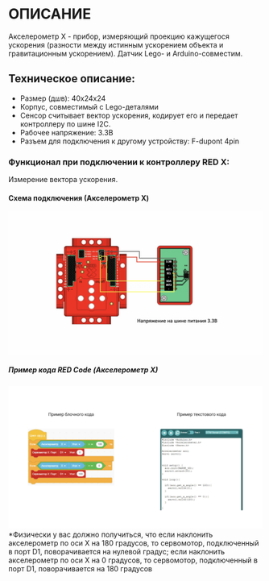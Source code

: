 # ОПИСАНИЕ
Акселерометр Х - прибор, измеряющий проекцию кажущегося ускорения (разности между истинным ускорением объекта и гравитационным ускорением). Датчик Lego- и Arduino-совместим.
## Техническое описание:
- Размер (д*ш*в): 40x24x24 
- Корпус, совместимый с Lego-деталями
- Сенсор считывает вектор ускорения, кодирует его и передает контроллеру по шине I2C.
- Рабочее напряжение: 3.3В
- Разъем для подключения к другому устройству: F-dupont 4pin
### Функционал при подключении к контроллеру RED X:
Измерение вектора ускорения.
#### Схема подключения (Акселерометр X)
![](/public/images/docs/sensors/accelerometr1.jpeg)
##### Пример кода RED Code (Акселерометр X)
![](/public/images/docs/sensors/accelerometr2.jpeg)
*Физически у вас должно получиться, что если наклонить акселерометр по оси Х на 180 градусов, то сервомотор, подключенный в порт D1, поворачивается на нулевой градус; если наклонить акселерометр по оси Х на 0 градусов, то сервомотор, подключенный в порт D1, поворачивается на 180 градусов